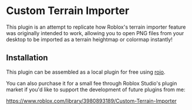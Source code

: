 # Custom Terrain Importer

This plugin is an attempt to replicate how Roblox's terrain importer feature was originally intended to work, allowing you to open PNG files from your desktop to be imported as a terrain heightmap or colormap instantly!

## Installation

This plugin can be assembled as a local plugin for free using [rojo](https://github.com/rojo-rbx/rojo).

You can also purchase it for a small fee through Roblox Studio's plugin market if you'd like to support the development of future plugins from me:<br/>

https://www.roblox.com/library/3980893189/Custom-Terrain-Importer